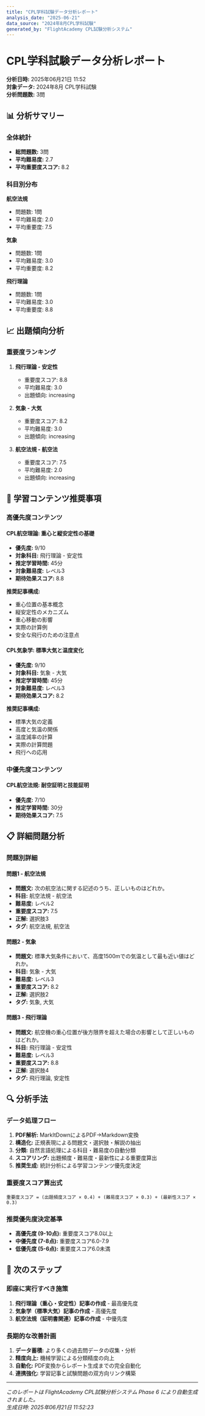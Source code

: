 ```yaml
---
title: "CPL学科試験データ分析レポート"
analysis_date: "2025-06-21"
data_source: "2024年8月CPL学科試験"
generated_by: "FlightAcademy CPL試験分析システム"
---
```


# CPL学科試験データ分析レポート

**分析日時:** 2025年06月21日 11:52  
**対象データ:** 2024年8月 CPL学科試験  
**分析問題数:** 3問

## 📊 分析サマリー

### 全体統計
- **総問題数:** 3問
- **平均難易度:** 2.7
- **平均重要度スコア:** 8.2

### 科目別分布

**航空法規**
- 問題数: 1問
- 平均難易度: 2.0
- 平均重要度: 7.5

**気象**
- 問題数: 1問
- 平均難易度: 3.0
- 平均重要度: 8.2

**飛行理論**
- 問題数: 1問
- 平均難易度: 3.0
- 平均重要度: 8.8


## 📈 出題傾向分析

### 重要度ランキング

1. **飛行理論 - 安定性**
   - 重要度スコア: 8.8
   - 平均難易度: 3.0
   - 出題傾向: increasing

2. **気象 - 大気**
   - 重要度スコア: 8.2
   - 平均難易度: 3.0
   - 出題傾向: increasing

3. **航空法規 - 航空法**
   - 重要度スコア: 7.5
   - 平均難易度: 2.0
   - 出題傾向: increasing


## 🎯 学習コンテンツ推奨事項

### 高優先度コンテンツ

#### CPL航空理論: 重心と縦安定性の基礎
- **優先度:** 9/10
- **対象科目:** 飛行理論 - 安定性
- **推定学習時間:** 45分
- **対象難易度:** レベル3
- **期待効果スコア:** 8.8

**推奨記事構成:**
- 重心位置の基本概念
- 縦安定性のメカニズム
- 重心移動の影響
- 実際の計算例
- 安全な飛行のための注意点


#### CPL気象学: 標準大気と温度変化
- **優先度:** 9/10
- **対象科目:** 気象 - 大気
- **推定学習時間:** 45分
- **対象難易度:** レベル3
- **期待効果スコア:** 8.2

**推奨記事構成:**
- 標準大気の定義
- 高度と気温の関係
- 温度減率の計算
- 実際の計算問題
- 飛行への応用


### 中優先度コンテンツ

#### CPL航空法規: 耐空証明と技能証明
- **優先度:** 7/10
- **推定学習時間:** 30分
- **期待効果スコア:** 7.5


## 📋 詳細問題分析

### 問題別詳細

#### 問題1 - 航空法規
- **問題文:** 次の航空法に関する記述のうち、正しいものはどれか。
- **科目:** 航空法規 - 航空法
- **難易度:** レベル2
- **重要度スコア:** 7.5
- **正解:** 選択肢3
- **タグ:** 航空法規, 航空法


#### 問題2 - 気象
- **問題文:** 標準大気条件において、高度1500mでの気温として最も近い値はどれか。
- **科目:** 気象 - 大気
- **難易度:** レベル3
- **重要度スコア:** 8.2
- **正解:** 選択肢2
- **タグ:** 気象, 大気


#### 問題3 - 飛行理論
- **問題文:** 航空機の重心位置が後方限界を超えた場合の影響として正しいものはどれか。
- **科目:** 飛行理論 - 安定性
- **難易度:** レベル3
- **重要度スコア:** 8.8
- **正解:** 選択肢4
- **タグ:** 飛行理論, 安定性



## 🔍 分析手法

### データ処理フロー
1. **PDF解析:** MarkItDownによるPDF→Markdown変換
2. **構造化:** 正規表現による問題文・選択肢・解説の抽出
3. **分類:** 自然言語処理による科目・難易度の自動分類
4. **スコアリング:** 出題頻度・難易度・最新性による重要度算出
5. **推奨生成:** 統計分析による学習コンテンツ優先度決定

### 重要度スコア算出式
```
重要度スコア = (出題頻度スコア × 0.4) + (難易度スコア × 0.3) + (最新性スコア × 0.3)
```

### 推奨優先度決定基準
- **高優先度 (9-10点):** 重要度スコア8.0以上
- **中優先度 (7-8点):** 重要度スコア6.0-7.9
- **低優先度 (5-6点):** 重要度スコア6.0未満

## 📌 次のステップ

### 即座に実行すべき施策
1. **飛行理論（重心・安定性）記事の作成** - 最高優先度
2. **気象学（標準大気）記事の作成** - 高優先度  
3. **航空法規（証明書関連）記事の作成** - 中優先度

### 長期的な改善計画
1. **データ蓄積:** より多くの過去問データの収集・分析
2. **精度向上:** 機械学習による分類精度の向上
3. **自動化:** PDF変換からレポート生成までの完全自動化
4. **連携強化:** 学習記事と試験問題の双方向リンク構築

---

*このレポートは FlightAcademy CPL試験分析システム Phase 6 により自動生成されました。*  
*生成日時: 2025年06月21日 11:52:23*

